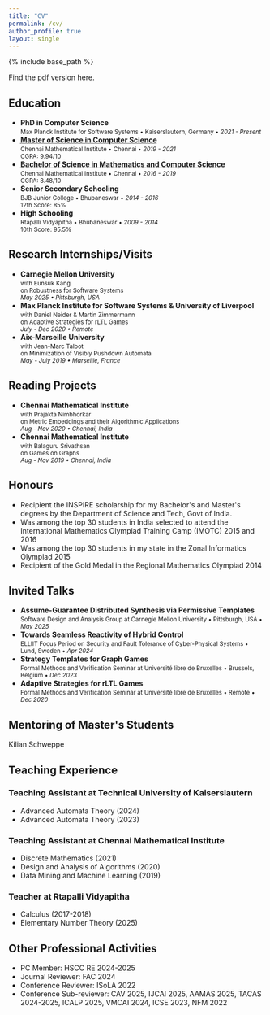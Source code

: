 ```yaml
---
title: "CV"
permalink: /cv/
author_profile: true
layout: single
---
```


{% include base_path %}

Find the pdf version <a href="{{ base_path }}/files/CV.pdf" style="text-decoration:none">here</a>.

## Education
* <strong>PhD in Computer Science </strong><br>
  <small> Max Planck Institute for Software Systems &bull; Kaiserslautern, Germany &bull; <em class="date">2021 - Present</em> </small>
* <strong><abbr title="Courseworks: Concurrency Theory, Infinite State Verification, Cryptography, Coding Theory, Games on Graphs II, Advanced Algorithms, Graph Theory, Complexity Theory, Matchings and Network flows, Linear Optimizations, Metric Embeddings and their Algorithmic Applications, Quantum Computing">
  Master of Science in Computer Science</abbr></strong><br>
  <small> Chennai Mathematical Institute &bull; Chennai &bull; <em class="date">2019 - 2021</em><br>
  CGPA: 9.94/10</small>
* <strong><abbr title="Mathematics Courseworks: Real/Complex Analysis, Linear Algebra, Group/Field/Ring Theory, Linear Groups, Topology, Probability, Calculus, Game Theory
  AND Computer Science Courseworks: Theory of Computation, Discrete Mathematics, Optimization, Mathematical Logic, Games on Graphs, Machine Learning, Weighted/Timed Automata, Algorithms, Haskell, Python, Java">
  Bachelor of Science in Mathematics and Computer Science</abbr></strong><br>
  <small> Chennai Mathematical Institute &bull; Chennai &bull; <em class="date">2016 - 2019</em><br>
  CGPA: 8.48/10</small>
* <strong>Senior Secondary Schooling</strong><br>
  <small> BJB Junior College &bull; Bhubaneswar &bull; <em class="date">2014 - 2016</em><br>
  12th Score: 85%</small>
* <strong>High Schooling</strong><br>
  <small> Rtapalli Vidyapitha &bull; Bhubaneswar &bull; <em class="date">2009 - 2014</em><br>
  10th Score: 95.5%</small>


## Research Internships/Visits
* <strong>Carnegie Mellon University</abbr></strong><br>
  <small> with Eunsuk Kang <br>
   on Robustness for Software Systems <br>
    <em class="date"> May 2025 &bull; Pittsburgh, USA</em></small>
* <strong>Max Planck Institute for Software Systems & University of Liverpool</abbr></strong><br>
  <small> with Daniel Neider & Martin Zimmermann <br>
   on Adaptive Strategies for rLTL Games <br>
    <em class="date"> July - Dec 2020 &bull; Remote</em></small>
* <strong>Aix-Marseille University</strong><br>
  <small> with Jean-Marc Talbot <br>
   on Minimization of Visibly Pushdown Automata <br>
  <em class="date"> May - July 2019 &bull; Marseille, France</em></small>

## Reading Projects
* <strong>Chennai Mathematical Institute</strong><br>
  <small> with Prajakta Nimbhorkar <br>
   on Metric Embeddings and their Algorithmic Applications <br>
    <em class="date"> Aug - Nov 2020 &bull; Chennai, India</em></small>
* <strong>Chennai Mathematical Institute</strong><br>
  <small> with Balaguru Srivathsan <br>
   on Games on Graphs <br>
    <em class="date"> Aug - Nov 2019 &bull; Chennai, India</em></small>



## Honours 
* Recipient the INSPIRE scholarship for my Bachelor's and Master's degrees by the Department of Science and Tech, Govt of India.
* Was among the top 30 students in India selected to attend the International Mathematics Olympiad Training Camp (IMOTC) 2015 and 2016
* Was among the top 30 students in my state in the Zonal Informatics Olympiad 2015
* Recipient of the Gold Medal in the Regional Mathematics Olympiad 2014

## Invited Talks

* <strong>
  Assume-Guarantee Distributed Synthesis via Permissive Templates</strong><br>
  <small> Software Design and Analysis Group at Carnegie Mellon University &bull; Pittsburgh, USA &bull; <em class="date"> May 2025 </em></small>

* <strong>
  Towards Seamless Reactivity of Hybrid Control</strong><br>
  <small> ELLIIT Focus Period on Security and Fault Tolerance of Cyber-Physical Systems &bull; Lund, Sweden &bull; <em class="date"> Apr 2024 </em></small>

* <strong>
  Strategy Templates for Graph Games</strong><br>
  <small> Formal Methods and Verification Seminar at Université libre de Bruxelles &bull; Brussels, Belgium &bull; <em class="date"> Dec 2023 </em></small>

* <strong>
  Adaptive Strategies for rLTL Games</strong><br>
  <small> Formal Methods and Verification Seminar at Université libre de Bruxelles &bull; Remote &bull; <em class="date"> Dec 2020 </em></small>


## Mentoring of Master's Students
Kilian Schweppe



## Teaching Experience
### Teaching Assistant at Technical University of Kaiserslautern
* Advanced Automata Theory (2024)
* Advanced Automata Theory (2023)

### Teaching Assistant at Chennai Mathematical Institute
* Discrete Mathematics (2021)
* Design and Analysis of Algorithms (2020)
* Data Mining and Machine Learning (2019)

### Teacher at Rtapalli Vidyapitha 
* Calculus (2017-2018)
* Elementary Number Theory (2025)

## Other Professional Activities
* PC Member: HSCC RE 2024-2025
* Journal Reviewer: FAC 2024
* Conference Reviewer: ISoLA 2022
* Conference Sub-reviewer: CAV 2025, IJCAI 2025, AAMAS 2025, TACAS 2024-2025, ICALP 2025, VMCAI
2024, ICSE 2023, NFM 2022





